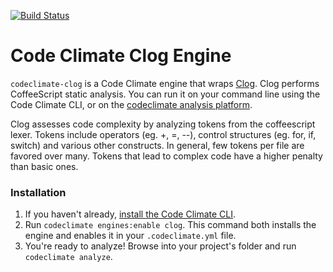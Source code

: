 [![Build Status](https://travis-ci.org/masone/codeclimate-clog.svg?branch=master)](https://travis-ci.org/masone/codeclimate-clog)

# Code Climate Clog Engine

`codeclimate-clog` is a Code Climate engine that wraps [Clog](https://www.npmjs.com/package/clog-analysis). Clog performs CoffeeScript static analysis. You can run it on your command line using the Code Climate CLI, or on the [codeclimate analysis platform](https://codeclimate.com).

Clog assesses code complexity by analyzing tokens from the coffeescript lexer. Tokens include operators (eg. +, =, --), control structures (eg. for, if, switch) and various other constructs. In general, few tokens per file are favored over many. Tokens that lead to complex code have a higher penalty than basic ones.


### Installation

1. If you haven't already, [install the Code Climate CLI](https://github.com/codeclimate/codeclimate).
2. Run `codeclimate engines:enable clog`. This command both installs the engine and enables it in your `.codeclimate.yml` file.
3. You're ready to analyze! Browse into your project's folder and run `codeclimate analyze`.
